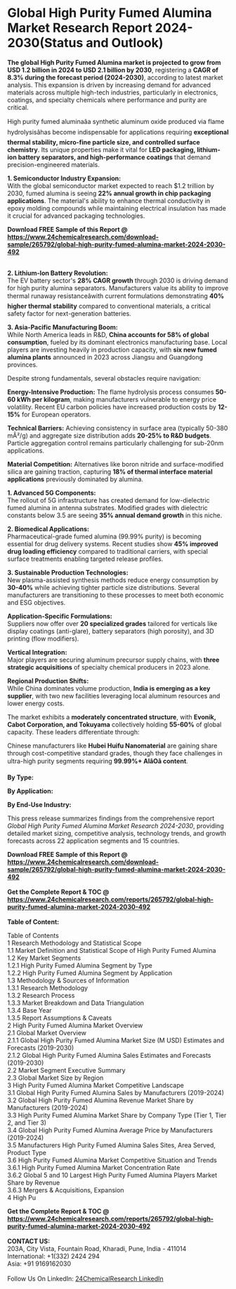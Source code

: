 <h1>Global High Purity Fumed Alumina Market Research Report 2024-2030(Status and Outlook)</h1><p><strong>The global High Purity Fumed Alumina market is projected to grow from USD 1.2 billion in 2024 to USD 2.1 billion by 2030</strong>, registering a <strong>CAGR of 8.3% during the forecast period (2024-2030)</strong>, according to latest market analysis. This expansion is driven by increasing demand for advanced materials across multiple high-tech industries, particularly in electronics, coatings, and specialty chemicals where performance and purity are critical.</p><p>High purity fumed aluminaâa synthetic aluminum oxide produced via flame hydrolysisâhas become indispensable for applications requiring <strong>exceptional thermal stability, micro-fine particle size, and controlled surface chemistry</strong>. Its unique properties make it vital for <strong>LED packaging, lithium-ion battery separators, and high-performance coatings</strong> that demand precision-engineered materials.</p><p><strong>1. Semiconductor Industry Expansion:</strong><br>
With the global semiconductor market expected to reach $1.2 trillion by 2030, fumed alumina is seeing <strong>22% annual growth in chip packaging applications</strong>. The material's ability to enhance thermal conductivity in epoxy molding compounds while maintaining electrical insulation has made it crucial for advanced packaging technologies.</p><div><b>Download FREE Sample of this Report @ 
            <a href="https://www.24chemicalresearch.com/download-sample/265792/global-high-purity-fumed-alumina-market-2024-2030-492">
            https://www.24chemicalresearch.com/download-sample/265792/global-high-purity-fumed-alumina-market-2024-2030-492</a></b></div><br><p><strong>2. Lithium-Ion Battery Revolution:</strong><br>
The EV battery sector's <strong>28% CAGR growth</strong> through 2030 is driving demand for high purity alumina separators. Manufacturers value its ability to improve thermal runaway resistanceâwith current formulations demonstrating <strong>40% higher thermal stability</strong> compared to conventional materials, a critical safety factor for next-generation batteries.</p><p><strong>3. Asia-Pacific Manufacturing Boom:</strong><br>
While North America leads in R&amp;D, <strong>China accounts for 58% of global consumption</strong>, fueled by its dominant electronics manufacturing base. Local players are investing heavily in production capacity, with <strong>six new fumed alumina plants</strong> announced in 2023 across Jiangsu and Guangdong provinces.</p><p>Despite strong fundamentals, several obstacles require navigation:</p><p><strong>Energy-Intensive Production:</strong> The flame hydrolysis process consumes <strong>50-60 kWh per kilogram</strong>, making manufacturers vulnerable to energy price volatility. Recent EU carbon policies have increased production costs by <strong>12-15%</strong> for European operators.</p><p><strong>Technical Barriers:</strong> Achieving consistency in surface area (typically 50-380 mÂ²/g) and aggregate size distribution adds <strong>20-25% to R&amp;D budgets</strong>. Particle aggregation control remains particularly challenging for sub-20nm applications.</p><p><strong>Material Competition:</strong> Alternatives like boron nitride and surface-modified silica are gaining traction, capturing <strong>18% of thermal interface material applications</strong> previously dominated by alumina.</p><p><strong>1. Advanced 5G Components:</strong><br>
The rollout of 5G infrastructure has created demand for low-dielectric fumed alumina in antenna substrates. Modified grades with dielectric constants below 3.5 are seeing <strong>35% annual demand growth</strong> in this niche.</p><p><strong>2. Biomedical Applications:</strong><br>
Pharmaceutical-grade fumed alumina (99.99% purity) is becoming essential for drug delivery systems. Recent studies show <strong>45% improved drug loading efficiency</strong> compared to traditional carriers, with special surface treatments enabling targeted release profiles.</p><p><strong>3. Sustainable Production Technologies:</strong><br>
New plasma-assisted synthesis methods reduce energy consumption by <strong>30-40%</strong> while achieving tighter particle size distributions. Several manufacturers are transitioning to these processes to meet both economic and ESG objectives.</p><p><strong>Application-Specific Formulations:</strong><br>
	Suppliers now offer over <strong>20 specialized grades</strong> tailored for verticals like display coatings (anti-glare), battery separators (high porosity), and 3D printing (flow modifiers).</p><p><strong>Vertical Integration:</strong><br>
	Major players are securing aluminum precursor supply chains, with <strong>three strategic acquisitions</strong> of specialty chemical producers in 2023 alone.</p><p><strong>Regional Production Shifts:</strong><br>
	While China dominates volume production, <strong>India is emerging as a key supplier</strong>, with two new facilities leveraging local aluminum resources and lower energy costs.</p><p>The market exhibits a <strong>moderately concentrated structure</strong>, with <strong>Evonik, Cabot Corporation, and Tokuyama</strong> collectively holding <strong>55-60%</strong> of global capacity. These leaders differentiate through:</p><p>Chinese manufacturers like <strong>Hubei Huifu Nanomaterial</strong> are gaining share through cost-competitive standard grades, though they face challenges in ultra-high purity segments requiring <strong>99.99%+ AlâOâ content</strong>.</p><p><strong>By Type:</strong></p><p><strong>By Application:</strong></p><p><strong>By End-Use Industry:</strong></p><p>This press release summarizes findings from the comprehensive report <em>Global High Purity Fumed Alumina Market Research 2024-2030</em>, providing detailed market sizing, competitive analysis, technology trends, and growth forecasts across 22 application segments and 15 countries.</p><div><b>Download FREE Sample of this Report @ 
            <a href="https://www.24chemicalresearch.com/download-sample/265792/global-high-purity-fumed-alumina-market-2024-2030-492">
            https://www.24chemicalresearch.com/download-sample/265792/global-high-purity-fumed-alumina-market-2024-2030-492</a></b></div><br><div><b>Get the Complete Report & TOC @ 
            <a href="https://www.24chemicalresearch.com/reports/265792/global-high-purity-fumed-alumina-market-2024-2030-492">
            https://www.24chemicalresearch.com/reports/265792/global-high-purity-fumed-alumina-market-2024-2030-492</a></b></div><br>
            <b>Table of Content:</b><p>Table of Contents<br />
1 Research Methodology and Statistical Scope<br />
1.1 Market Definition and Statistical Scope of High Purity Fumed Alumina<br />
1.2 Key Market Segments<br />
1.2.1 High Purity Fumed Alumina Segment by Type<br />
1.2.2 High Purity Fumed Alumina Segment by Application<br />
1.3 Methodology & Sources of Information<br />
1.3.1 Research Methodology<br />
1.3.2 Research Process<br />
1.3.3 Market Breakdown and Data Triangulation<br />
1.3.4 Base Year<br />
1.3.5 Report Assumptions & Caveats<br />
2 High Purity Fumed Alumina Market Overview<br />
2.1 Global Market Overview<br />
2.1.1 Global High Purity Fumed Alumina Market Size (M USD) Estimates and Forecasts (2019-2030)<br />
2.1.2 Global High Purity Fumed Alumina Sales Estimates and Forecasts (2019-2030)<br />
2.2 Market Segment Executive Summary<br />
2.3 Global Market Size by Region<br />
3 High Purity Fumed Alumina Market Competitive Landscape<br />
3.1 Global High Purity Fumed Alumina Sales by Manufacturers (2019-2024)<br />
3.2 Global High Purity Fumed Alumina Revenue Market Share by Manufacturers (2019-2024)<br />
3.3 High Purity Fumed Alumina Market Share by Company Type (Tier 1, Tier 2, and Tier 3)<br />
3.4 Global High Purity Fumed Alumina Average Price by Manufacturers (2019-2024)<br />
3.5 Manufacturers High Purity Fumed Alumina Sales Sites, Area Served, Product Type<br />
3.6 High Purity Fumed Alumina Market Competitive Situation and Trends<br />
3.6.1 High Purity Fumed Alumina Market Concentration Rate<br />
3.6.2 Global 5 and 10 Largest High Purity Fumed Alumina Players Market Share by Revenue<br />
3.6.3 Mergers & Acquisitions, Expansion<br />
4 High Pu</p><div><b>Get the Complete Report & TOC @ 
            <a href="https://www.24chemicalresearch.com/reports/265792/global-high-purity-fumed-alumina-market-2024-2030-492">
            https://www.24chemicalresearch.com/reports/265792/global-high-purity-fumed-alumina-market-2024-2030-492</a></b></div><br><b>CONTACT US:</b><br>
            203A, City Vista, Fountain Road, Kharadi, Pune, India - 411014<br>
            International: +1(332) 2424 294<br>
            Asia: +91 9169162030 <br><br>
            Follow Us On LinkedIn: <a href="https://www.linkedin.com/company/24chemicalresearch/">24ChemicalResearch LinkedIn</a>